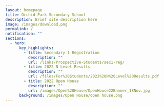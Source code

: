 ```yaml
---
layout: homepage
title: Orchid Park Secondary School
description: Brief site description here
image: /images/download.png
permalink: /
notification: ""
sections:
  - hero:
      key_highlights:
        - title: Secondary 1 Registration
          description: ""
          url: /links/Prospective-Students/sec1-reg/
        - title: 2022 N Level Results
          description: ""
          url: /files/For%20Students/2022%20N%20Level%20Results.pdf
        - title: 2022 Open House
          description: ""
          url: /images/Open%20House/OpenHouse22Banner_18Nov.jpg
      background: /images/Open House/open house.png
---
```

